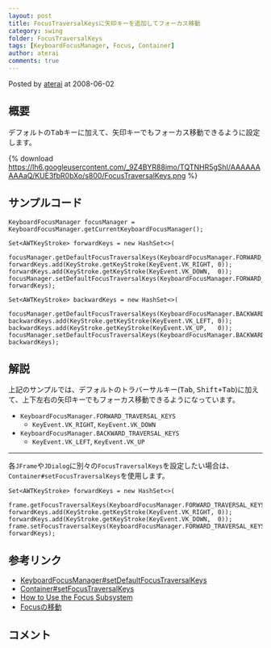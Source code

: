 ```yaml
---
layout: post
title: FocusTraversalKeysに矢印キーを追加してフォーカス移動
category: swing
folder: FocusTraversalKeys
tags: [KeyboardFocusManager, Focus, Container]
author: aterai
comments: true
---
```


Posted by [aterai](http://terai.xrea.jp/aterai.html) at 2008-06-02

## 概要
デフォルトの<kbd>Tab</kbd>キーに加えて、矢印キーでもフォーカス移動できるように設定します。

{% download https://lh6.googleusercontent.com/_9Z4BYR88imo/TQTNHR5gShI/AAAAAAAAAaQ/KUE3fbR0bXo/s800/FocusTraversalKeys.png %}

## サンプルコード
<pre class="prettyprint"><code>KeyboardFocusManager focusManager = KeyboardFocusManager.getCurrentKeyboardFocusManager();

Set&lt;AWTKeyStroke&gt; forwardKeys = new HashSet&lt;&gt;(
    focusManager.getDefaultFocusTraversalKeys(KeyboardFocusManager.FORWARD_TRAVERSAL_KEYS));
forwardKeys.add(KeyStroke.getKeyStroke(KeyEvent.VK_RIGHT, 0));
forwardKeys.add(KeyStroke.getKeyStroke(KeyEvent.VK_DOWN,  0));
focusManager.setDefaultFocusTraversalKeys(KeyboardFocusManager.FORWARD_TRAVERSAL_KEYS, forwardKeys);

Set&lt;AWTKeyStroke&gt; backwardKeys = new HashSet&lt;&gt;(
    focusManager.getDefaultFocusTraversalKeys(KeyboardFocusManager.BACKWARD_TRAVERSAL_KEYS));
backwardKeys.add(KeyStroke.getKeyStroke(KeyEvent.VK_LEFT, 0));
backwardKeys.add(KeyStroke.getKeyStroke(KeyEvent.VK_UP,   0));
focusManager.setDefaultFocusTraversalKeys(KeyboardFocusManager.BACKWARD_TRAVERSAL_KEYS, backwardKeys);
</code></pre>

## 解説
上記のサンプルでは、デフォルトのトラバーサルキー(<kbd>Tab</kbd>, <kbd>Shift+Tab</kbd>)に加えて、上下左右の矢印キーでもフォーカス移動できるようになっています。

- `KeyboardFocusManager.FORWARD_TRAVERSAL_KEYS`
    - `KeyEvent.VK_RIGHT`, `KeyEvent.VK_DOWN`
- `KeyboardFocusManager.BACKWARD_TRAVERSAL_KEYS`
    - `KeyEvent.VK_LEFT`, `KeyEvent.VK_UP`

<!-- dummy comment line for breaking list -->

- - - -
各`JFrame`や`JDialog`に別々の`FocusTraversalKeys`を設定したい場合は、`Container#setFocusTraversalKeys`を使用します。

<pre class="prettyprint"><code>Set&lt;AWTKeyStroke&gt; forwardKeys = new HashSet&lt;&gt;(
    frame.getFocusTraversalKeys(KeyboardFocusManager.FORWARD_TRAVERSAL_KEYS));
forwardKeys.add(KeyStroke.getKeyStroke(KeyEvent.VK_RIGHT, 0));
forwardKeys.add(KeyStroke.getKeyStroke(KeyEvent.VK_DOWN,  0));
frame.setFocusTraversalKeys(KeyboardFocusManager.FORWARD_TRAVERSAL_KEYS, forwardKeys);
</code></pre>

## 参考リンク
- [KeyboardFocusManager#setDefaultFocusTraversalKeys](http://docs.oracle.com/javase/jp/6/api/java/awt/KeyboardFocusManager.html)
- [Container#setFocusTraversalKeys](http://docs.oracle.com/javase/jp/6/api/java/awt/Container.html)
- [How to Use the Focus Subsystem](http://docs.oracle.com/javase/tutorial/uiswing/misc/focus.html)
- [Focusの移動](http://terai.xrea.jp/Swing/FocusTraversal.html)

<!-- dummy comment line for breaking list -->

## コメント

